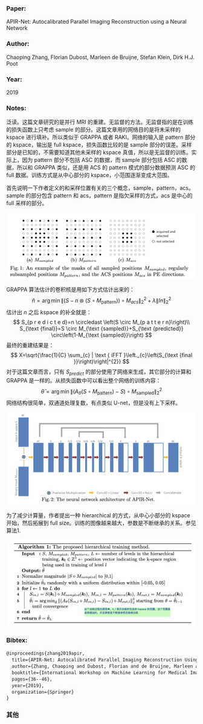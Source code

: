 ### Paper:

APIR-Net: Autocalibrated Parallel Imaging Reconstruction using a Neural Network

### Author:

Chaoping Zhang, Florian Dubost, Marleen de Bruijne, Stefan Klein, Dirk H.J. Poot

### Year:

2019

### Notes:

泛读。这篇文章研究的是并行 MRI 的重建。无监督的方法。无监督指的是在训练的损失函数上只考虑 sample 的部分。这篇文章用的网络目的是将未采样的 kspace 进行填补。所以类似于 GRAPPA 或者 RAKI。网络的输入是 pattern 部分的 kspace，输出是 full kspace，损失函数比较的是 sample 部分的误差。采样部分是已知的，不需要知道其他未采样的 kspace 真值，所以是无监督的训练。实际上，因为 pattern 部分不包括 ASC 的数据，而 sample 部分包括 ASC 的数据，所以和 GRAPPA 类似，还是用 ACS 的 pattern 模式的部分数据预测 ASC 的 full 数据。训练方式是从中心部分的 kspace，小范围逐渐变成大范围。

首先说明一下作者定义的和采样位置有关的三个概念，sample，pattern，acs。sample 的部分包含 pattern 和 acs，pattern 是指欠采样的方式，acs 是中心的 full 采样的部分。

<img src="https://raw.githubusercontent.com/Theodore-PKU/pictures/master/20200321223150.png"/>

GRAPPA 算法估计的卷积核是用如下方式估计出来的：
$$
\hat{n}=\arg \min \left\|\left(S-n \circledast \left(S \circ M_{\text {pattern}}\right)\right) \circ M_{a c s}\right\|_{2}^{2}+\lambda\|I n\|_{2}^{2}
$$
估计出 $n$ 之后 kspace 的补全就是：
$$
S_{p r e d i c t e d}=n \circledast \left(S \circ M_{p a t t e r n}\right)\\
S_{\text {final}}=S \circ M_{\text {sampled}}+S_{\text {predicted}} \circ\left(1-M_{\text {sampled}}\right)
$$
最终的重建结果是：
$$
X=\sqrt{\frac{1}{C} \sum_{c} | \text { iFFT }\left._{c}\left(S_{\text {final }}\right)\right|^{2}}
$$
对于这篇文章而言，只有 $S_{predict}$ 的部分使用了网络来生成，其它部分的计算和 GRAPPA 是一样的。从损失函数中可以看出整个网络的训练内容：
$$
\hat{\theta}=\arg \min \left\|\left(A_{\theta}\left(S \circ M_{\text {pattern}}\right)-S\right) \circ M_{\text {sampled}}\right\|_{2}^{2}
$$
网络结构很简单，双通道处理复数，有点类似 U-net，但是没有上下采样。

<img src="https://raw.githubusercontent.com/Theodore-PKU/pictures/master/20200321200326.png"/>

为了减少计算量，作者提出一种 hierarchical 的方式，从中心小部分的 kspace 开始，然后拓展到 full size。训练的图像越来越大，参数是不断继承的关系。参见算法1.

<img src= "https://raw.githubusercontent.com/Theodore-PKU/pictures/master/20200321200227.png" >

### Bibtex:

```latex
@inproceedings{zhang2019apir,
  title={APIR-Net: Autocalibrated Parallel Imaging Reconstruction Using a Neural Network},
  author={Zhang, Chaoping and Dubost, Florian and de Bruijne, Marleen and Klein, Stefan and Poot, Dirk HJ},
  booktitle={International Workshop on Machine Learning for Medical Image Reconstruction},
  pages={36--46},
  year={2019},
  organization={Springer}
}
```

### 其他

